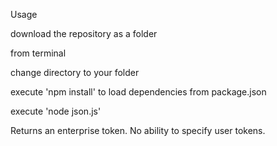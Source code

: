 Usage

download the repository as a folder


from terminal


  change directory to your folder
  
  
  execute 'npm install' to load dependencies from package.json
  
  
  execute 'node json.js'
  
  
  
Returns an enterprise token. No ability to specify user tokens.

